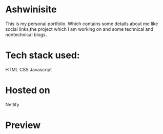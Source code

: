 # Ashwinisite
This is my personal portfolio. Which contains some details about me like social links,the project which I am working on and some technical and nontechnical blogs.

# Tech stack used:
 HTML
 CSS
 Javascript

# Hosted on
Netlify

# Preview

